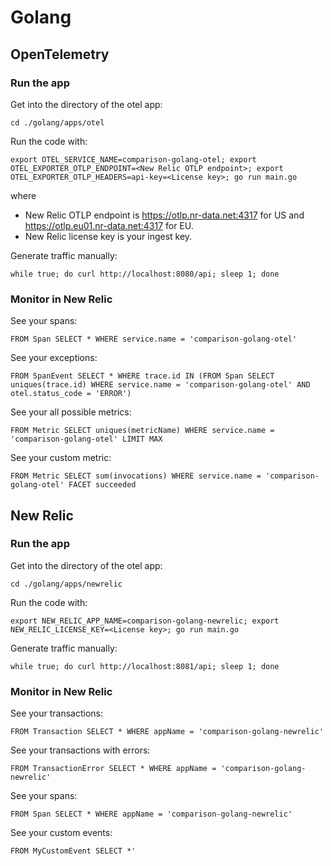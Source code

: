 # Golang

## OpenTelemetry

### Run the app

Get into the directory of the otel app:

```shell
cd ./golang/apps/otel
```

Run the code with:

```shell
export OTEL_SERVICE_NAME=comparison-golang-otel; export OTEL_EXPORTER_OTLP_ENDPOINT=<New Relic OTLP endpoint>; export OTEL_EXPORTER_OTLP_HEADERS=api-key=<License key>; go run main.go
```

where

- New Relic OTLP endpoint is https://otlp.nr-data.net:4317 for US and https://otlp.eu01.nr-data.net:4317 for EU.
- New Relic license key is your ingest key.

Generate traffic manually:

```shell
while true; do curl http://localhost:8080/api; sleep 1; done
```

### Monitor in New Relic

See your spans:

```
FROM Span SELECT * WHERE service.name = 'comparison-golang-otel'
```

See your exceptions:

```
FROM SpanEvent SELECT * WHERE trace.id IN (FROM Span SELECT uniques(trace.id) WHERE service.name = 'comparison-golang-otel' AND otel.status_code = 'ERROR')
```

See your all possible metrics:

```
FROM Metric SELECT uniques(metricName) WHERE service.name = 'comparison-golang-otel' LIMIT MAX
```

See your custom metric:

```
FROM Metric SELECT sum(invocations) WHERE service.name = 'comparison-golang-otel' FACET succeeded
```

## New Relic

### Run the app

Get into the directory of the otel app:

```shell
cd ./golang/apps/newrelic
```

Run the code with:

```shell
export NEW_RELIC_APP_NAME=comparison-golang-newrelic; export NEW_RELIC_LICENSE_KEY=<License key>; go run main.go
```

Generate traffic manually:

```shell
while true; do curl http://localhost:8081/api; sleep 1; done
```

### Monitor in New Relic

See your transactions:

```
FROM Transaction SELECT * WHERE appName = 'comparison-golang-newrelic'
```

See your transactions with errors:

```
FROM TransactionError SELECT * WHERE appName = 'comparison-golang-newrelic'
```

See your spans:

```
FROM Span SELECT * WHERE appName = 'comparison-golang-newrelic'
```

See your custom events:

```
FROM MyCustomEvent SELECT *'
```
